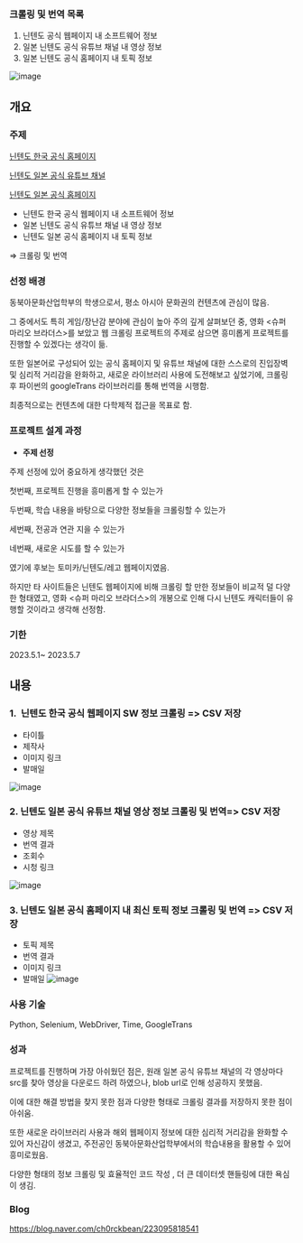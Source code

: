 ### 크롤링 및 번역 목록

1. 닌텐도 공식 웹페이지 내 소프트웨어 정보
2. 일본 닌텐도 공식 유튜브 채널 내 영상 정보
3. 일본 닌텐도 공식 홈페이지 내 토픽 정보

![image](https://github.com/ch0rckbean/webCrawling/assets/86273626/3d237d23-3ece-4a7b-a90b-770bbc1a0860)

## 개요

### **주제**

[닌텐도 한국 공식 홈페이지](https://www.nintendo.co.kr/)

[닌텐도 일본 공식 유튜브 채널](https://www.youtube.com/channel/UCkH3CcMfqww9RsZvPRPkAJA)

[닌텐도 일본 공식 홈페이지](https://topics.nintendo.co.jp/)

- 닌텐도 한국 공식 웹페이지 내 소프트웨어 정보
- 일본 닌텐도 공식 유튜브 채널 내 영상 정보
- 닌텐도 일본 공식 홈페이지 내 토픽 정보

⇒ 크롤링 및 번역

### **선정 배경**

동북아문화산업학부의 학생으로서, 평소 아시아 문화권의 컨텐츠에 관심이 많음. 

그 중에서도 특히 게임/장난감 분야에 관심이 높아 주의 깊게 살펴보던 중, 영화 <슈퍼 마리오 브라더스>를 보았고 웹 크롤링 프로젝트의 주제로 삼으면 흥미롭게 프로젝트를 진행할 수 있겠다는 생각이 듦. 

또한 일본어로 구성되어 있는 공식 홈페이지 및 유튜브 채널에 대한 스스로의 진입장벽 및 심리적 거리감을 완화하고, 새로운 라이브러리 사용에 도전해보고 싶었기에, 크롤링 후 파이썬의 googleTrans 라이브러리를 통해 번역을 시행함. 

최종적으로는 컨텐츠에 대한 다학제적 접근을 목표로 함.


### **프로젝트 설계 과정**

- **주제 선정**

주제 선정에 있어 중요하게 생각했던 것은

첫번째, 프로젝트 진행을 흥미롭게 할 수 있는가

두번째, 학습 내용을 바탕으로 다양한 정보들을 크롤링할 수 있는가

세번째, 전공과 연관 지을 수 있는가

네번째, 새로운 시도를 할 수 있는가

였기에 후보는 토미카/닌텐도/레고 웹페이지였음.

하지만 타 사이트들은 닌텐도 웹페이지에 비해 크롤링 할 만한 정보들이 비교적 덜 다양한 형태였고, 영화 <슈퍼 마리오 브라더스>의 개봉으로 인해 다시 닌텐도 캐릭터들이 유행할 것이라고 생각해 선정함.

### 기한

2023.5.1~ 2023.5.7 


## 내용

### **1.**  닌텐도 한국 공식 웹페이지 SW 정보 크롤링 => CSV 저장

- 타이틀
- 제작사
- 이미지 링크
- 발매일

![image](https://github.com/ch0rckbean/webCrawling/assets/86273626/b0a40ba5-2503-4f57-a6e2-770031b4f3ec)


### **2.** 닌텐도 일본 공식 유튜브 채널 영상 정보 크롤링 및 번역=> CSV 저장

- 영상 제목
- 번역 결과
- 조회수
- 시청 링크

![image](https://github.com/ch0rckbean/webCrawling/assets/86273626/03807153-7676-4200-b3b4-a07e4772377e)


### **3.** 닌텐도 일본 공식 홈페이지 내 최신 토픽 정보 크롤링 및 번역 => CSV 저장

- 토픽 제목
- 번역 결과
- 이미지 링크
- 발매일
![image](https://github.com/ch0rckbean/webCrawling/assets/86273626/14246a72-bf5a-459c-a2d2-b1845412d341)


### 사용 기술

Python, Selenium, WebDriver, Time, GoogleTrans

### 성과

프로젝트를 진행하며 가장 아쉬웠던 점은, 원래 일본 공식 유튜브 채널의 각 영상마다 src를 찾아 영상을 다운로드 하려 하였으나, blob url로 인해 성공하지 못했음. 

이에 대한 해결 방법을 찾지 못한 점과 다양한 형태로 크롤링 결과를 저장하지 못한 점이 아쉬움.

또한 새로운 라이브러리 사용과 해외 웹페이지 정보에 대한 심리적 거리감을 완화할 수 있어 자신감이 생겼고, 주전공인 동북아문화산업학부에서의 학습내용을 활용할 수 있어 흥미로웠음.

다양한 형태의 정보 크롤링 및 효율적인 코드 작성 , 더 큰 데이터셋 핸들링에 대한 욕심이 생김.


### Blog

https://blog.naver.com/ch0rckbean/223095818541
